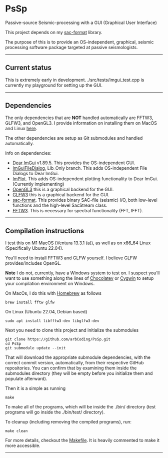 # PsSp

Passive-source Seismic-processing with a GUI (Graphical User Interface)

This project depends on my [sac-format](https://github.com/arbCoding/seismic) library.

The purpose of this is to provide an OS-independent, graphical, seismic processing software package targeted at passive seismologists.

---

## Current status

This is extremely early in development. ./src/tests/imgui_test.cpp is currently my playground for setting up the GUI.

---

## Dependencies

The only dependencies that are **NOT** handled automatically are FFTW3, GLFW3, and OpenGL3.
I provide information on installing them on MacOS and Linux [here](#compilation-instructions).

The other dependencies are setup as Git submodules and handled automatically.

Info on dependencies:
 * [Dear ImGui](https://github.com/ocornut/imgui/tree/v1.89.5) v1.89.5. This provides the OS-independent GUI.
 * [ImGuiFileDialog](https://github.com/aiekick/ImGuiFileDialog), Lib_Only branch. This adds OS-independent File Dialogs to Dear ImGui.
 * [ImPlot](https://github.com/epezent/implot). This adds OS-independent plotting functionality to Dear ImGui. (Currently implementing)
 * [OpenGL3](https://www.opengl.org/) this is a graphical backend for the GUI.
 * [GLFW3](https://www.glfw.org/) this is a graphical backend for the GUI.
 * [sac-format](https://github.com/arbCoding/sac-format). This provides binary SAC-file (seismic) I/O, both low-level functions and the high-level SacStream class.
 * [FFTW3](https://www.fftw.org/). This is necessary for spectral functionality (FFT, IFFT).

---

## Compilation instructions

I test this on M1 MacOS (Ventura 13.3.1 (a)), as well as on x86_64 Linux (Specifically Ubuntu 22.04).

You'll need to install FFTW3 and GLFW yourself. I believe GLFW provides/includes OpenGL.

**Note** I do not, currently, have a Windows system to test on. I suspect you'll want to use something along the lines of [Chocolatey](https://chocolatey.org/) or [Cygwin](https://www.cygwin.com/)
to setup your compilation environment on Windows.

On MacOs, I do this with [Homebrew](https://brew.sh/) as follows
```shell
brew install fftw glfw
```

On Linux (Ubuntu 22.04, Debian based)
```shell
sudo apt install libfftw3-dev libglfw3-dev
```

Next you need to clone this project and initialize the submodules
```shell
git clone https://github.com/arbCoding/PsSp.git
cd PsSp
git submodule update --init
```

That will download the appropriate submodule dependencies, with the correct commit version, automatically, from their respective GitHub repositories.
You can confirm that by examining them inside the submodules directory (they will be empty before you initialize them and populate afterward).

Then it is a simple as running
```shell
make
```

To make all of the programs, which will be inside the ./bin/ directory (test programs will go inside the ./bin/test/ directory).

To cleanup (including removing the compiled programs), run:
```shell
make clean
```

For more details, checkout the [Makefile](Makefile). It is heavily commented to make it more accessible.

---
